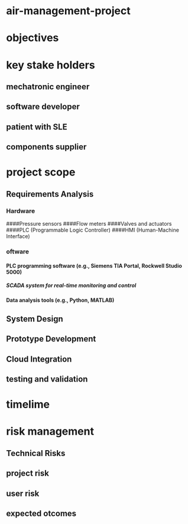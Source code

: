 # air-management-project
# objectives
# key stake holders
## mechatronic engineer
## software developer
## patient with SLE
## components supplier
# project scope
##	Requirements Analysis
### Hardware
####Pressure sensors
####Flow meters
####Valves and actuators
####PLC (Programmable Logic Controller)
####HMI (Human-Machine Interface)
### oftware
#### PLC programming software (e.g., Siemens TIA Portal, Rockwell Studio 5000)
##### SCADA system for real-time monitoring and control
#### Data analysis tools (e.g., Python, MATLAB)
## 	System Design
## 	Prototype Development
## 	Cloud Integration
## testing and validation
# timelime
# risk management
## Technical Risks
## project risk
## user risk
## expected otcomes
